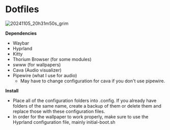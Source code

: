 # Dotfiles

![20241105_20h31m50s_grim](https://github.com/user-attachments/assets/3b8ffb3d-4546-4929-b050-f87353dd4798)


**Dependencies**
* Waybar
* Hyprland
* Kitty
* Thorium Browser (for some modules)
* swww (for wallpapers)
* Cava (Audio visualizer)
* Pipewire (what I use for audio)
  - May have to change configuration for cava if you don't use pipewire.


**Install** 
* Place all of the configuration folders into .config. If you already have folders of the same name, create a backup of them or delete them and replace those with these configuration files.
* In order for the wallpaper to work properly, make sure to use the Hyprland configuration file, mainly initial-boot.sh


